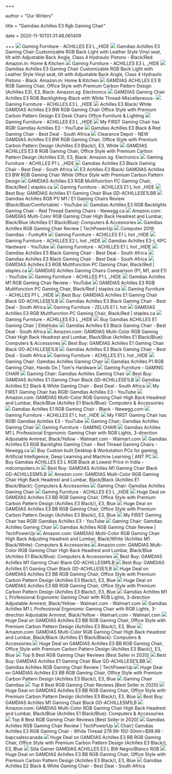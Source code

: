 +++
        
author = "Our Writers"
        
title = "Gamdias Achilles E3 Rgb Gaming Chair"
        
date = 2020-11-10T01:31:48.061409
        
+++
[ ![](https://www.gamdias.com/furniture/images/GamingFurniture20190114/chair/Achilles%20E3%20L/p04_E3-L_Feature%E7%B8%BD%E5%9C%96.png)](https://www.gamdias.com/furniture/images/GamingFurniture20190114/chair/Achilles%20E3%20L/p04_E3-L_Feature%E7%B8%BD%E5%9C%96.png) Gaming Furniture - ACHILLES E3 L _HIDE
[ ![](https://images-na.ssl-images-amazon.com/images/I/51rCzSD6PSL._SL1500_.jpg)](https://images-na.ssl-images-amazon.com/images/I/51rCzSD6PSL._SL1500_.jpg) Gamdias Achilles E3 Gaming Chair Customizable RGB Back Light with Leather  Style Vinyl seat, tilt with Adjustable Back Angle, Class 4 Hydraulic  Pistons - Black/Red: Amazon.in: Home & Kitchen
[ ![](https://www.gamdias.com/furniture/images/GamingFurniture20190114/chair/Achilles%20E3%20L/p05_8_E3_L.png)](https://www.gamdias.com/furniture/images/GamingFurniture20190114/chair/Achilles%20E3%20L/p05_8_E3_L.png) Gaming Furniture - ACHILLES E3 L _HIDE
[ ![](https://images-na.ssl-images-amazon.com/images/I/81nfmGaQVdL._SY741_.jpg)](https://images-na.ssl-images-amazon.com/images/I/81nfmGaQVdL._SY741_.jpg) Gamdias Achilles E3 Gaming Chair Customizable RGB Back Light with Leather  Style Vinyl seat, tilt with Adjustable Back Angle, Class 4 Hydraulic  Pistons - Black: Amazon.in: Home & Kitchen
[ ![](https://images-na.ssl-images-amazon.com/images/I/31475qnogcL._AC_SY400_.jpg)](https://images-na.ssl-images-amazon.com/images/I/31475qnogcL._AC_SY400_.jpg) GAMDIAS ACHILLES E3 B RGB Gaming Chair, Office Style with Premium Carbon  Pattern Design (Achilles E3), E3, Black: Amazon.sg: Electronics
[ ![](http://www.longtech.ca/pic/images/accessories/miscellaneous/ACC-CHAIR-GAMDIAS-GD-ACHILLESE3LBW_large.jpg)](http://www.longtech.ca/pic/images/accessories/miscellaneous/ACC-CHAIR-GAMDIAS-GD-ACHILLESE3LBW_large.jpg) GAMDIAS Gaming Chair Achilles E3 RGB Backlighting-Black with White  Thread-Miscellaneous-
[ ![](https://www.gamdias.com/furniture/images/GamingFurniture20190114/chair/Achilles%20E3%20L/p06_1920x1280_E3-L_%E7%94%A2%E5%93%81%E7%B8%BD%E9%A0%81.png)](https://www.gamdias.com/furniture/images/GamingFurniture20190114/chair/Achilles%20E3%20L/p06_1920x1280_E3-L_%E7%94%A2%E5%93%81%E7%B8%BD%E9%A0%81.png) Gaming Furniture - ACHILLES E3 L _HIDE
[ ![](https://images-na.ssl-images-amazon.com/images/I/71s5IY3GSNL.jpg)](https://images-na.ssl-images-amazon.com/images/I/71s5IY3GSNL.jpg) Achilles E3 Black/ White GAMDIAS Achilles E3 BW RGB Gaming Chair Office  Style with Premium Carbon Pattern Design E3 Desk Chairs Office Furniture &  Lighting
[ ![](https://www.gamdias.com/furniture/images/GamingFurniture20190114/chair/Achilles%20E3%20L/p01_RGB%20492x363.png)](https://www.gamdias.com/furniture/images/GamingFurniture20190114/chair/Achilles%20E3%20L/p01_RGB%20492x363.png) Gaming Furniture - ACHILLES E3 L _HIDE
[ ![](https://i.ytimg.com/vi/Yn0AOVRBTDM/maxresdefault.jpg)](https://i.ytimg.com/vi/Yn0AOVRBTDM/maxresdefault.jpg) My FIRST Gaming Chair has RGB! Gamdias Achilles E3 - YouTube
[ ![](https://www.evetech.co.za/repository/ProductImages/gamdias-achilles-e3-gaming-chair-black-red-400px-v1.jpg)](https://www.evetech.co.za/repository/ProductImages/gamdias-achilles-e3-gaming-chair-black-red-400px-v1.jpg) Gamdias Achilles E3 Black & Red Gaming Chair - Best Deal - South Africa
[ ![](https://www.clearancedepot.ca/Content/listingImages/20190727/f42da180-cfd1-4e54-a210-9db168addfb1_largesize.jpg)](https://www.clearancedepot.ca/Content/listingImages/20190727/f42da180-cfd1-4e54-a210-9db168addfb1_largesize.jpg) Clearance Depot - NEW GAMDIAS Achilles E3 BW RGB Gaming Chair, Office Style  with Premium Carbon Pattern Design (Achilles E3 Black/), E3, White
[ ![](https://images-na.ssl-images-amazon.com/images/I/41zOxghw-2L._AC_SY200_.jpg)](https://images-na.ssl-images-amazon.com/images/I/41zOxghw-2L._AC_SY200_.jpg) GAMDIAS ACHILLES E3 B RGB Gaming Chair, Office Style with Premium Carbon  Pattern Design (Achilles E3), E3, Black: Amazon.sg: Electronics
[ ![](https://www.gamdias.com/furniture/images/GamingFurniture20190114/chair/ACHILLES%20P1%20L/p06_P1-l_%E5%B0%BA%E5%AF%B8.png)](https://www.gamdias.com/furniture/images/GamingFurniture20190114/chair/ACHILLES%20P1%20L/p06_P1-l_%E5%B0%BA%E5%AF%B8.png) Gaming Furniture - ACHILLES P1 L _HIDE
[ ![](https://www.evetech.co.za/repository/ProductImages/gamdias-achilles-e3-gaming-chair-black-1000px-v4.jpg)](https://www.evetech.co.za/repository/ProductImages/gamdias-achilles-e3-gaming-chair-black-1000px-v4.jpg) Gamdias Achilles E3 Black Gaming Chair - Best Deal - South Africa
[ ![](https://images.prod.meredith.com/product/743443383e65230f5fc0008a55a49d37/1540203192537/l/gamdias-multi-color-rgb-gaming-chair-high-back-adjusting-headrest-and-lumbar-black-black-achilles-m1-black-black)](https://images.prod.meredith.com/product/743443383e65230f5fc0008a55a49d37/1540203192537/l/gamdias-multi-color-rgb-gaming-chair-high-back-adjusting-headrest-and-lumbar-black-black-achilles-m1-black-black) E3 Achilles E3 Black/ GAMDIAS Achilles E3 BW RGB Gaming Chair White Office  Style with Premium Carbon Pattern Design
[ ![](https://cdn.shopify.com/s/files/1/0036/4806/1509/products/1e9e31b79eea389c0f14c25f5ee28e8b62bc0694_square2941460_1.jpg?v=1601851002)](https://cdn.shopify.com/s/files/1/0036/4806/1509/products/1e9e31b79eea389c0f14c25f5ee28e8b62bc0694_square2941460_1.jpg?v=1601851002) GAMDIAS Achilles E3 RGB Multifunction PC Gaming Chair, Black/Red |  staples.ca
[ ![](https://www.gamdias.com/furniture/images/GamingFurniture20190114/chair/Achilles%20E1%20L/newsfix_2_E1-L.png)](https://www.gamdias.com/furniture/images/GamingFurniture20190114/chair/Achilles%20E1%20L/newsfix_2_E1-L.png) Gaming Furniture - ACHILLES E1 L hot _HIDE
[ ![](https://pisces.bbystatic.com/image2/BestBuy_US/images/products/5970/5970304_sd.jpg)](https://pisces.bbystatic.com/image2/BestBuy_US/images/products/5970/5970304_sd.jpg) Best Buy: GAMDIAS Achilles E1 Gaming Chair Blue GD-ACHILLESE1LBB
[ ![](https://i.ytimg.com/vi/AzO7zoNt2OY/maxresdefault.jpg)](https://i.ytimg.com/vi/AzO7zoNt2OY/maxresdefault.jpg) Gamdias Achilles RGB P1/ M1 / E1 Gaming Chairs Review  (Black/Blue/Comfortable) - YouTube
[ ![](https://c1.neweggimages.com/ProductImage/26-374-060-V07.jpg)](https://c1.neweggimages.com/ProductImage/26-374-060-V07.jpg) Gamdias Achilles E3 RGB Backlights Gaming Chair - Red Thread Gaming Chairs  - Newegg.ca
[ ![](https://images-na.ssl-images-amazon.com/images/I/71Pdq1z2ZxL._AC_SL1500_.jpg)](https://images-na.ssl-images-amazon.com/images/I/71Pdq1z2ZxL._AC_SL1500_.jpg) Amazon.com: GAMDIAS Multi-Color RGB Gaming Chair High Back Headrest and  Lumbar, Black/Blue (Achilles E1 Black/Blue): Computers & Accessories
[ ![](https://tpucdn.com/review/gamdias-achilles-p1-l/images/title.jpg)](https://tpucdn.com/review/gamdias-achilles-p1-l/images/title.jpg) Gamdias Achilles RGB Gaming Chair Review | TechPowerUp
[ ![](https://i2.wp.com/www.funkykit.com/wp-content/uploads/2018/06/DSC00274.jpg?resize=860%2C1024)](https://i2.wp.com/www.funkykit.com/wp-content/uploads/2018/06/DSC00274.jpg?resize=860%2C1024) Computex 2018: Gamdias - FunkyKit
[ ![](https://www.gamdias.com/furniture/images/GamingFurniture20190114/chair/Achilles%20E1%20L/20190523_RGB%20492x363.png)](https://www.gamdias.com/furniture/images/GamingFurniture20190114/chair/Achilles%20E1%20L/20190523_RGB%20492x363.png) Gaming Furniture - ACHILLES E1 L hot _HIDE
[ ![](https://www.gamdias.com/furniture/images/GamingFurniture20190114/chair/Achilles%20E2%20L/p04_E2-L_Feature%E7%B8%BD%E5%9C%96.png)](https://www.gamdias.com/furniture/images/GamingFurniture20190114/chair/Achilles%20E2%20L/p04_E2-L_Feature%E7%B8%BD%E5%9C%96.png) Gaming Furniture - ACHILLES E2 L hot _HIDE
[ ![](https://i.ytimg.com/vi/czftcs-SYO0/hqdefault.jpg)](https://i.ytimg.com/vi/czftcs-SYO0/hqdefault.jpg) Gamdias Achilles E3-L KPC Hardware - YouTube
[ ![](https://www.gamdias.com/furniture/images/GamingFurniture20190114/chair/Achilles%20E1%20L/7_E1_L.-20190523psd.png)](https://www.gamdias.com/furniture/images/GamingFurniture20190114/chair/Achilles%20E1%20L/7_E1_L.-20190523psd.png) Gaming Furniture - ACHILLES E1 L hot _HIDE
[ ![](https://www.evetech.co.za/repository/ProductImages/gamdias-achilles-e3-gaming-chair-black-1000px-v1.jpg)](https://www.evetech.co.za/repository/ProductImages/gamdias-achilles-e3-gaming-chair-black-1000px-v1.jpg) Gamdias Achilles E3 Black Gaming Chair - Best Deal - South Africa
[ ![](https://www.evetech.co.za/repository/ProductImages/gamdias-achilles-e3-gaming-chair-black-red-730px-v3.jpg)](https://www.evetech.co.za/repository/ProductImages/gamdias-achilles-e3-gaming-chair-black-red-730px-v3.jpg) Gamdias Achilles E3 Black Gaming Chair - Best Deal - South Africa
[ ![](https://cdn.shopify.com/s/files/1/0036/4806/1509/products/90518f786252092099e8d17b1c3f5c2abb839bf3_square2941460_3_140x140@2x.jpg?v=1601851002)](https://cdn.shopify.com/s/files/1/0036/4806/1509/products/90518f786252092099e8d17b1c3f5c2abb839bf3_square2941460_3_140x140@2x.jpg?v=1601851002) GAMDIAS Achilles E3 RGB Multifunction PC Gaming Chair, Black/Red |  staples.ca
[ ![](https://i.ytimg.com/vi/1JCNHEL96t4/maxresdefault.jpg)](https://i.ytimg.com/vi/1JCNHEL96t4/maxresdefault.jpg) GAMDIAS Achilles Gaming Chairs Comparison (P1, M1, and E1) - YouTube
[ ![](https://www.gamdias.com/furniture/images/GamingFurniture20190114/chair/ACHILLES%20P1%20L/p07_1.1920x1280_P1-L%E7%94%A2%E5%93%81%E7%B8%BD%E9%A0%81.png)](https://www.gamdias.com/furniture/images/GamingFurniture20190114/chair/ACHILLES%20P1%20L/p07_1.1920x1280_P1-L%E7%94%A2%E5%93%81%E7%B8%BD%E9%A0%81.png) Gaming Furniture - ACHILLES P1 L _HIDE
[ ![](https://i.ytimg.com/vi/4pehBUo-okQ/mqdefault.jpg)](https://i.ytimg.com/vi/4pehBUo-okQ/mqdefault.jpg) Gamdias Achilles M1 RGB Gaming Chair Review - YouTube
[ ![](https://cdn.shopify.com/s/files/1/0036/4806/1509/products/41557d652515e83d498eba0a6dea0bb9913cac0b_square2941460_4_140x140@2x.jpg?v=1601851003)](https://cdn.shopify.com/s/files/1/0036/4806/1509/products/41557d652515e83d498eba0a6dea0bb9913cac0b_square2941460_4_140x140@2x.jpg?v=1601851003) GAMDIAS Achilles E3 RGB Multifunction PC Gaming Chair, Black/Red |  staples.ca
[ ![](https://www.gamdias.com/furniture/images/GamingFurniture20190114/chair/ACHILLES%20P1%20L/p04_Footrest%20%20492x363.png)](https://www.gamdias.com/furniture/images/GamingFurniture20190114/chair/ACHILLES%20P1%20L/p04_Footrest%20%20492x363.png) Gaming Furniture - ACHILLES P1 L _HIDE
[ ![](https://pisces.bbystatic.com/image2/BestBuy_US/images/products/5970/5970306cv13d.jpg)](https://pisces.bbystatic.com/image2/BestBuy_US/images/products/5970/5970306cv13d.jpg) Best Buy: GAMDIAS Achilles E1 Gaming Chair Black GD-ACHILLESE1LB
[ ![](https://www.evetech.co.za/repository/ProductImages/gamdias-achilles-e3-gaming-chair-black-1000px-v5.jpg)](https://www.evetech.co.za/repository/ProductImages/gamdias-achilles-e3-gaming-chair-black-1000px-v5.jpg) Gamdias Achilles E3 Black Gaming Chair - Best Deal - South Africa
[ ![](https://www.gamdias.com/furniture/images/GamingFurniture20190114/chair/ZELUS%20E1/3_ZELUS%20E1_Feature%E7%B8%BD%E5%9C%96.png)](https://www.gamdias.com/furniture/images/GamingFurniture20190114/chair/ZELUS%20E1/3_ZELUS%20E1_Feature%E7%B8%BD%E5%9C%96.png) Gaming Furniture - ZELUS E1 L hot
[ ![](https://cdn.shopify.com/s/files/1/0036/4806/1509/products/c2135ae4e0b583652495089900350f1b0a6a79bb_square2941460_5_1000x1000@2x.jpg?v=1601851003)](https://cdn.shopify.com/s/files/1/0036/4806/1509/products/c2135ae4e0b583652495089900350f1b0a6a79bb_square2941460_5_1000x1000@2x.jpg?v=1601851003) GAMDIAS Achilles E3 RGB Multifunction PC Gaming Chair, Black/Red |  staples.ca
[ ![](https://www.gamdias.com/furniture/images/GamingFurniture20190114/chair/Achilles%20E3%20L/p02_Carbon%20Fiber%20Style%20%20492x363.png)](https://www.gamdias.com/furniture/images/GamingFurniture20190114/chair/Achilles%20E3%20L/p02_Carbon%20Fiber%20Style%20%20492x363.png) Gaming Furniture - ACHILLES E3 L _HIDE
[ ![](https://elitehubs.com/wp-content/uploads/2020/01/achilles-e1-l-by-2-600x600-1.jpg)](https://elitehubs.com/wp-content/uploads/2020/01/achilles-e1-l-by-2-600x600-1.jpg) Buy Gamdias ACHILLES E1 Gaming Chair | EliteHubs
[ ![](https://www.evetech.co.za/repository/ProductImages/gamdias-achilles-e3-gaming-chair-black-red-730px-v1.jpg)](https://www.evetech.co.za/repository/ProductImages/gamdias-achilles-e3-gaming-chair-black-red-730px-v1.jpg) Gamdias Achilles E3 Black Gaming Chair - Best Deal - South Africa
[ ![](https://images-na.ssl-images-amazon.com/images/I/716r0Uhex6L._AC_SL1500_.jpg)](https://images-na.ssl-images-amazon.com/images/I/716r0Uhex6L._AC_SL1500_.jpg) Amazon.com: GAMDIAS Multi-Color RGB Gaming Chair High Back Headrest and  Lumbar, Black/Blue (Achilles E1 Black/Blue): Computers & Accessories
[ ![](https://pisces.bbystatic.com/image2/BestBuy_US/images/products/5970/5970306cv12d.jpg)](https://pisces.bbystatic.com/image2/BestBuy_US/images/products/5970/5970306cv12d.jpg) Best Buy: GAMDIAS Achilles E1 Gaming Chair Black GD-ACHILLESE1LB
[ ![](https://www.evetech.co.za/repository/ProductImages/gamdias-achilles-e3-gaming-chair-black-1000px-v7.jpg)](https://www.evetech.co.za/repository/ProductImages/gamdias-achilles-e3-gaming-chair-black-1000px-v7.jpg) Gamdias Achilles E3 Black Gaming Chair - Best Deal - South Africa
[ ![](https://www.gamdias.com/furniture/images/GamingFurniture20190114/chair/Achilles%20E1%20L/Backrest%20%20492x363-20190523.png)](https://www.gamdias.com/furniture/images/GamingFurniture20190114/chair/Achilles%20E1%20L/Backrest%20%20492x363-20190523.png) Gaming Furniture - ACHILLES E1 L hot _HIDE
[ ![](http://barteks.info/wp-content/uploads/2018/10/black-and-white-gaming-chair-chic-black-gaming-chair-racer-style-office-chair-black-and-white-gamdias-achilles-e1-black-white-gaming-chair-rgb-backlighting.jpg)](http://barteks.info/wp-content/uploads/2018/10/black-and-white-gaming-chair-chic-black-gaming-chair-racer-style-office-chair-black-and-white-gamdias-achilles-e1-black-white-gaming-chair-rgb-backlighting.jpg) Gaming Chair: Gamdias Achilles Gaming Chair
[ ![](https://cdn.mos.cms.futurecdn.net/YK353XUBaLr8QUB4x5EKdc-1200-80.jpg)](https://cdn.mos.cms.futurecdn.net/YK353XUBaLr8QUB4x5EKdc-1200-80.jpg) Gamdias Achilles P1 RGB Gaming Chair, Hands On | Tom's Hardware
[ ![](https://gamingchair.gamdias.com/furniture/Device_Comparison_Chair/img/GAMING/CHAIR/ACHILLES%20M1A%20L/ACHILLES_M1A%20402x279.png)](https://gamingchair.gamdias.com/furniture/Device_Comparison_Chair/img/GAMING/CHAIR/ACHILLES%20M1A%20L/ACHILLES_M1A%20402x279.png) Gaming Furniture - GAMING CHAIR
[ ![](https://www.dekada.com/images/20180314_m1a_2_IY39F8.jpg)](https://www.dekada.com/images/20180314_m1a_2_IY39F8.jpg) Gaming Chair: Gamdias Achilles Gaming Chair
[ ![](https://pisces.bbystatic.com/image2/BestBuy_US/images/products/5970/5970306cv11d.jpg)](https://pisces.bbystatic.com/image2/BestBuy_US/images/products/5970/5970306cv11d.jpg) Best Buy: GAMDIAS Achilles E1 Gaming Chair Black GD-ACHILLESE1LB
[ ![](http://156.38.160.2/repository/components/gamdias-achilles-e3-gaming-chair-black-red-300px-v1.jpg)](http://156.38.160.2/repository/components/gamdias-achilles-e3-gaming-chair-black-red-300px-v1.jpg) Gamdias Achilles E2 Black & White Gaming Chair - Best Deal - South Africa
[ ![](https://i.ytimg.com/vi/lgdd6mgRCrs/maxresdefault.jpg)](https://i.ytimg.com/vi/lgdd6mgRCrs/maxresdefault.jpg) My FIRST Gaming Chair has RGB! Gamdias Achilles E3 - YouTube
[ ![](https://images-na.ssl-images-amazon.com/images/I/71hONU9Iw3L._AC_SL1500_.jpg)](https://images-na.ssl-images-amazon.com/images/I/71hONU9Iw3L._AC_SL1500_.jpg) Amazon.com: GAMDIAS Multi-Color RGB Gaming Chair High Back Headrest and  Lumbar, Black/Blue (Achilles E1 Black/Blue): Computers & Accessories
[ ![](https://c1.neweggimages.com/ProductImage/26-374-037-V02.jpg)](https://c1.neweggimages.com/ProductImage/26-374-037-V02.jpg) Gamdias Achilles E1 RGB Gaming Chair - Black - Newegg.com
[ ![](https://www.gamdias.com/furniture/images/GamingFurniture20190114/chair/Achilles%20E1%20L/Armrest-20190523%20%20492x363.png)](https://www.gamdias.com/furniture/images/GamingFurniture20190114/chair/Achilles%20E1%20L/Armrest-20190523%20%20492x363.png) Gaming Furniture - ACHILLES E1 L hot _HIDE
[ ![](https://i.ytimg.com/vi/_nEhaFBSUS4/hqdefault.jpg?sqp=-oaymwEiCKgBEF5IWvKriqkDFQgBFQAAAAAYASUAAMhCPQCAokN4AQ==&rs=AOn4CLBbqiaq-x8NRYpyG5JDlu7it5Qrqw)](https://i.ytimg.com/vi/_nEhaFBSUS4/hqdefault.jpg?sqp=-oaymwEiCKgBEF5IWvKriqkDFQgBFQAAAAAYASUAAMhCPQCAokN4AQ==&rs=AOn4CLBbqiaq-x8NRYpyG5JDlu7it5Qrqw) My FIRST Gaming Chair has RGB! Gamdias Achilles E3 - YouTube
[ ![](https://c.76.my/Malaysia/gamdias-achilles-m1-l-multifunction-pc-gaming-chair-white-ceogallery-1711-14-F485658_1.jpg)](https://c.76.my/Malaysia/gamdias-achilles-m1-l-multifunction-pc-gaming-chair-white-ceogallery-1711-14-F485658_1.jpg) Gaming Chair: Gamdias Achilles Gaming Chair
[ ![](https://gamingchair.gamdias.com/furniture/Device_Comparison_Chair/img/GAMING/CHAIR/ZELUS%20E1%20L/ZELUS%20E1%20402x279.png)](https://gamingchair.gamdias.com/furniture/Device_Comparison_Chair/img/GAMING/CHAIR/ZELUS%20E1%20L/ZELUS%20E1%20402x279.png) Gaming Furniture - GAMING CHAIR
[ ![](https://i5.walmartimages.com/asr/3eafa39d-f9d1-40fd-8397-1d65899b7e6d_1.6a0c24dd9f78cdde50bfb4854994fd3e.jpeg)](https://i5.walmartimages.com/asr/3eafa39d-f9d1-40fd-8397-1d65899b7e6d_1.6a0c24dd9f78cdde50bfb4854994fd3e.jpeg) Gamdias Achilles M1 L Professional Ergonomic Gaming Chair with RGB Lights,  3-direction Adjustable Armrest, Black/Yellow - Walmart.com - Walmart.com
[ ![](https://c1.neweggimages.com/ProductImage/26-374-060-V06.jpg)](https://c1.neweggimages.com/ProductImage/26-374-060-V06.jpg) Gamdias Achilles E3 RGB Backlights Gaming Chair - Red Thread Gaming Chairs  - Newegg.ca
[ ![](https://www.ant-pc.com/assets/gaming-accessories-featured/1577940707.png)](https://www.ant-pc.com/assets/gaming-accessories-featured/1577940707.png) Buy Custom built Desktop & Workstation PCs for gaming, Artificial  Intelligence, Deep Learning and Machine Learning | ANT PC
[ ![](https://mdcomputers.in/image/catalog/gaming%20chair/gamdias/achilles-e3-l-b/achilles-e3-l-desc-1.jpg)](https://mdcomputers.in/image/catalog/gaming%20chair/gamdias/achilles-e3-l-b/achilles-e3-l-desc-1.jpg) Buy Gamdias ACHILLES E3 L RGB Black at Lowest Price in India -  mdcomputers.in
[ ![](https://pisces.bbystatic.com/image2/BestBuy_US/images/products/6211/6211521ld.jpg)](https://pisces.bbystatic.com/image2/BestBuy_US/images/products/6211/6211521ld.jpg) Best Buy: GAMDIAS Achilles M1 Gaming Chair Black GD-ACHILLESM1LB
[ ![](https://images-na.ssl-images-amazon.com/images/I/417bo6THtFL._AC_SY200_.jpg)](https://images-na.ssl-images-amazon.com/images/I/417bo6THtFL._AC_SY200_.jpg) Amazon.com: GAMDIAS Multi-Color RGB Gaming Chair High Back Headrest and  Lumbar, Black/Black (Achilles E1 Black/Black): Computers & Accessories
[ ![](https://www.pcshop.in/wp-content/uploads/2019/06/Gamdias-Achilles-E2-yellow-600x600.jpg)](https://www.pcshop.in/wp-content/uploads/2019/06/Gamdias-Achilles-E2-yellow-600x600.jpg) Gaming Chair: Gamdias Achilles Gaming Chair
[ ![](https://www.gamdias.com/furniture/images/Gaming_Chair/Chair/Downloads/new_user_manual.png)](https://www.gamdias.com/furniture/images/Gaming_Chair/Chair/Downloads/new_user_manual.png) Gaming Furniture - ACHILLES E3 L _HIDE
[ ![](https://images.prod.meredith.com/product/4271fd302450a24836551fc96c41dced/1576927468819/m/porthos-home-office-chair-the-designer-office-chairs-with-wheels-blue)](https://images.prod.meredith.com/product/4271fd302450a24836551fc96c41dced/1576927468819/m/porthos-home-office-chair-the-designer-office-chairs-with-wheels-blue) Huge Deal on GAMDIAS Achilles E3 BB RGB Gaming Chair, Office Style with  Premium Carbon Pattern Design (Achilles E3 Black/), E3, Blue
[ ![](https://images.prod.meredith.com/product/6363aa1684713d9799f413e800966c15/1581415507629/m/sadie-racing-style-bonded-leather-gaming-chair-black-blue-bsxvst913-quill)](https://images.prod.meredith.com/product/6363aa1684713d9799f413e800966c15/1581415507629/m/sadie-racing-style-bonded-leather-gaming-chair-black-blue-bsxvst913-quill) Huge Deal on GAMDIAS Achilles E3 BB RGB Gaming Chair, Office Style with  Premium Carbon Pattern Design (Achilles E3 Black/), E3, Blue
[ ![](https://i.ytimg.com/vi/MiEa3XOBLNs/maxresdefault.jpg)](https://i.ytimg.com/vi/MiEa3XOBLNs/maxresdefault.jpg) My FIRST Gaming Chair has RGB! Gamdias Achilles E3 - YouTube
[ ![](https://www.dateks.lv/images/pic/600/600/791/234.jpg)](https://www.dateks.lv/images/pic/600/600/791/234.jpg) Gaming Chair: Gamdias Achilles Gaming Chair
[ ![](https://www.techpowerup.com/review/gamdias-achilles-p1-l/images/small.png)](https://www.techpowerup.com/review/gamdias-achilles-p1-l/images/small.png) Gamdias Achilles RGB Gaming Chair Review | TechPowerUp
[ ![](https://images-na.ssl-images-amazon.com/images/I/71L7bvfQBNL._AC_SX466_.jpg)](https://images-na.ssl-images-amazon.com/images/I/71L7bvfQBNL._AC_SX466_.jpg) Amazon.com: GAMDIAS Multi-Color RGB Gaming Chair High Back Adjusting  Headrest and Lumbar, Black/White (Achilles M1 Black/White): Computers &  Accessories
[ ![](https://m.media-amazon.com/images/S/aplus-media/vc/7beba383-1338-4b61-b48d-a25fabd6e0cd._SR150,300_.jpg)](https://m.media-amazon.com/images/S/aplus-media/vc/7beba383-1338-4b61-b48d-a25fabd6e0cd._SR150,300_.jpg) Amazon.com: GAMDIAS Multi-Color RGB Gaming Chair High Back Headrest and  Lumbar, Black/Blue (Achilles E1 Black/Blue): Computers & Accessories
[ ![](https://pisces.bbystatic.com/image2/BestBuy_US/images/products/6211/6211521cv12d.jpg)](https://pisces.bbystatic.com/image2/BestBuy_US/images/products/6211/6211521cv12d.jpg) Best Buy: GAMDIAS Achilles M1 Gaming Chair Black GD-ACHILLESM1LB
[ ![](https://pisces.bbystatic.com/image2/BestBuy_US/images/products/5970/5970306cv14d.jpg)](https://pisces.bbystatic.com/image2/BestBuy_US/images/products/5970/5970306cv14d.jpg) Best Buy: GAMDIAS Achilles E1 Gaming Chair Black GD-ACHILLESE1LB
[ ![](https://images.prod.meredith.com/product/04df6119ba87cc5faa6b5afef488c7d9/1576926937127/m/porthos-home-office-chair-with-fabric-upholstery-studded-design-blue)](https://images.prod.meredith.com/product/04df6119ba87cc5faa6b5afef488c7d9/1576926937127/m/porthos-home-office-chair-with-fabric-upholstery-studded-design-blue) Huge Deal on GAMDIAS Achilles E3 BB RGB Gaming Chair, Office Style with  Premium Carbon Pattern Design (Achilles E3 Black/), E3, Blue
[ ![](https://images.prod.meredith.com/product/a859ee6abf3e366d2a74cf4f36ae9264/1576928330041/m/porthos-home-office-chair-premium-quality-designer-office-chairs-blue)](https://images.prod.meredith.com/product/a859ee6abf3e366d2a74cf4f36ae9264/1576928330041/m/porthos-home-office-chair-premium-quality-designer-office-chairs-blue) Huge Deal on GAMDIAS Achilles E3 BB RGB Gaming Chair, Office Style with  Premium Carbon Pattern Design (Achilles E3 Black/), E3, Blue
[ ![](https://i5.walmartimages.com/asr/d7049756-0596-4e7e-a99c-e6dab976e573_1.2a2bda8ce035db8fd7732e2c4d5173bf.jpeg)](https://i5.walmartimages.com/asr/d7049756-0596-4e7e-a99c-e6dab976e573_1.2a2bda8ce035db8fd7732e2c4d5173bf.jpeg) Gamdias Achilles M1 L Professional Ergonomic Gaming Chair with RGB Lights,  3-direction Adjustable Armrest, Black/Yellow - Walmart.com - Walmart.com
[ ![](https://i5.walmartimages.com/asr/74962dd5-1800-4546-9ee3-ca11dac37083_1.7eaed845846a8fc3011eff0e6f2c8ac8.jpeg)](https://i5.walmartimages.com/asr/74962dd5-1800-4546-9ee3-ca11dac37083_1.7eaed845846a8fc3011eff0e6f2c8ac8.jpeg) Gamdias Achilles M1 L Professional Ergonomic Gaming Chair with RGB Lights,  3-direction Adjustable Armrest, Black/Yellow - Walmart.com - Walmart.com
[ ![](https://images.prod.meredith.com/product/a1ce200a928f53d129c2123cde6b2f98/1577162619478/m/riley-office-chair-with-black-mesh-blue)](https://images.prod.meredith.com/product/a1ce200a928f53d129c2123cde6b2f98/1577162619478/m/riley-office-chair-with-black-mesh-blue) Huge Deal on GAMDIAS Achilles E3 BB RGB Gaming Chair, Office Style with  Premium Carbon Pattern Design (Achilles E3 Black/), E3, Blue
[ ![](https://m.media-amazon.com/images/I/7121vTqgyGL._AC_.jpg)](https://m.media-amazon.com/images/I/7121vTqgyGL._AC_.jpg) Amazon.com: GAMDIAS Multi-Color RGB Gaming Chair High Back Headrest and  Lumbar, Black/Black (Achilles E1 Black/Black): Computers & Accessories
[ ![](https://images.prod.meredith.com/product/b69a660774402f1282afa53682aa84ef/1576928445471/m/porthos-home-luxury-bentwood-style-quality-office-chairs-with-wheels-blue)](https://images.prod.meredith.com/product/b69a660774402f1282afa53682aa84ef/1576928445471/m/porthos-home-luxury-bentwood-style-quality-office-chairs-with-wheels-blue) Huge Deal on GAMDIAS Achilles E3 BB RGB Gaming Chair, Office Style with  Premium Carbon Pattern Design (Achilles E3 Black/), E3, Blue
[ ![](https://gamerscpu.com/wp-content/uploads/2020/10/Xtreme-pro-R1-gaming-chair-202x300.jpg)](https://gamerscpu.com/wp-content/uploads/2020/10/Xtreme-pro-R1-gaming-chair-202x300.jpg) Top 8 Best RGB Gaming Chair Reviews [Best Seller in 2020]
[ ![](https://pisces.bbystatic.com/image2/BestBuy_US/images/products/5970/5970304_sd.jpg;maxHeight=150;maxWidth=200)](https://pisces.bbystatic.com/image2/BestBuy_US/images/products/5970/5970304_sd.jpg;maxHeight=150;maxWidth=200) Best Buy: GAMDIAS Achilles E1 Gaming Chair Blue GD-ACHILLESE1LBB
[ ![](https://www.techpowerup.com/review/gamdias-achilles-p1-l/images/chair_front_footrest.jpg)](https://www.techpowerup.com/review/gamdias-achilles-p1-l/images/chair_front_footrest.jpg) Gamdias Achilles RGB Gaming Chair Review | TechPowerUp
[ ![](https://images.prod.meredith.com/product/c0e92a219b269ca0ed207bb17a59b036/1576928531639/m/black-office-chair-with-saddle-seat-design-black)](https://images.prod.meredith.com/product/c0e92a219b269ca0ed207bb17a59b036/1576928531639/m/black-office-chair-with-saddle-seat-design-black) Huge Deal on GAMDIAS Achilles E3 BB RGB Gaming Chair, Office Style with  Premium Carbon Pattern Design (Achilles E3 Black/), E3, Blue
[ ![](https://gameroom.lt/5600/gaming-chair-gamdias-achilles-e2-l-blackred.jpg)](https://gameroom.lt/5600/gaming-chair-gamdias-achilles-e2-l-blackred.jpg) Gaming Chair Gamdias
[ ![](https://gamerscpu.com/wp-content/uploads/2020/10/VERTAGEAR-gaming-chair-178x300.jpg)](https://gamerscpu.com/wp-content/uploads/2020/10/VERTAGEAR-gaming-chair-178x300.jpg) Top 8 Best RGB Gaming Chair Reviews [Best Seller in 2020]
[ ![](https://images.prod.meredith.com/product/35b4a64e42f34aa31475a95405ae37a8/1576927356565/m/modish-office-chair-with-cutout-back-black-and-blue)](https://images.prod.meredith.com/product/35b4a64e42f34aa31475a95405ae37a8/1576927356565/m/modish-office-chair-with-cutout-back-black-and-blue) Huge Deal on GAMDIAS Achilles E3 BB RGB Gaming Chair, Office Style with  Premium Carbon Pattern Design (Achilles E3 Black/), E3, Blue
[ ![](https://pisces.bbystatic.com/image2/BestBuy_US/images/products/6211/6211521cv14d.jpg)](https://pisces.bbystatic.com/image2/BestBuy_US/images/products/6211/6211521cv14d.jpg) Best Buy: GAMDIAS Achilles M1 Gaming Chair Black GD-ACHILLESM1LB
[ ![](https://m.media-amazon.com/images/S/aplus-media/vc/60996dcc-c3d0-446b-9976-55200a9b84d5._SR970,300_.png)](https://m.media-amazon.com/images/S/aplus-media/vc/60996dcc-c3d0-446b-9976-55200a9b84d5._SR970,300_.png) Amazon.com: GAMDIAS Multi-Color RGB Gaming Chair High Back Headrest and  Lumbar, Black/Blue (Achilles E1 Black/Blue): Computers & Accessories
[ ![](https://gamerscpu.com/wp-content/uploads/2020/10/Aerocool-ThunderX3-rc3-RGB-gaming-chair-Black-Cyan-184x300.jpg)](https://gamerscpu.com/wp-content/uploads/2020/10/Aerocool-ThunderX3-rc3-RGB-gaming-chair-Black-Cyan-184x300.jpg) Top 8 Best RGB Gaming Chair Reviews [Best Seller in 2020]
[ ![](https://www.techpowerup.com/review/gamdias-achilles-p1-l/images/chair_rear.jpg)](https://www.techpowerup.com/review/gamdias-achilles-p1-l/images/chair_rear.jpg) Gamdias Achilles RGB Gaming Chair Review | TechPowerUp
[ ![](https://styles.redditmedia.com/t5_9ioc0/styles/profileIcon_snoo256123f5-9557-4c2a-a693-7d032a1b6d99-headshot.png?width=256&height=256&crop=256:256,smart&frame=1&s=25db4f38ee5b2c97075bfed70652ef78152f57c8)](https://styles.redditmedia.com/t5_9ioc0/styles/profileIcon_snoo256123f5-9557-4c2a-a693-7d032a1b6d99-headshot.png?width=256&height=256&crop=256:256,smart&frame=1&s=25db4f38ee5b2c97075bfed70652ef78152f57c8) Chair] Gamdias Achilles E3 RGB Gaming Chair - White Thread  279.99-150-30mir=$99.99 : bapcsalescanada
[ ![](https://images.prod.meredith.com/product/84ac7244008a350665b73994f619ff6f/1567052948430/m/copy-of-elegantly-styled-black-high-back-office-chair-with-seat-slider)](https://images.prod.meredith.com/product/84ac7244008a350665b73994f619ff6f/1567052948430/m/copy-of-elegantly-styled-black-high-back-office-chair-with-seat-slider) Huge Deal on GAMDIAS Achilles E3 BB RGB Gaming Chair, Office Style with  Premium Carbon Pattern Design (Achilles E3 Black/), E3, Blue
[ ![](https://resources.claroshop.com/medios-plazavip/mkt/5bbb9b34bddfe_06jpg.jpg)](https://resources.claroshop.com/medios-plazavip/mkt/5bbb9b34bddfe_06jpg.jpg) Silla Gamer GAMDIAS ACHILLES E3 L BW Negro/Blanco RGB
[ ![](https://images.prod.meredith.com/product/f24e3fbcf0051a24c5e6a0b7496f3c4f/1576928932309/m/furniture-r-high-back-office-executive-chair-swivel-premium-pu-leather)](https://images.prod.meredith.com/product/f24e3fbcf0051a24c5e6a0b7496f3c4f/1576928932309/m/furniture-r-high-back-office-executive-chair-swivel-premium-pu-leather) Huge Deal on GAMDIAS Achilles E3 BB RGB Gaming Chair, Office Style with  Premium Carbon Pattern Design (Achilles E3 Black/), E3, Blue
[ ![](http://156.38.160.2/repository/components/gamdias-achilles-m1-gaming-chair-black-300px-v11.jpg)](http://156.38.160.2/repository/components/gamdias-achilles-m1-gaming-chair-black-300px-v11.jpg) Gamdias Achilles E2 Black & White Gaming Chair - Best Deal - South Africa
